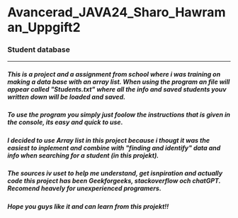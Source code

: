 # Avancerad_JAVA24_Sharo_Hawraman_Uppgift2

### Student database
--- 
##### This is a project and a assignment from school where i was training on making a data base with an array list. When using the program an file will appear called "Students.txt" where all the info and saved students youv written down will be loaded and saved.
##### To use the program you simply just foolow the instructions that is given in the console, its easy and quick to use. 


##### I decided to use Array list in this project because i thougt it was the easiest to inplement and combine with "finding and identify" data and info when searching for a student (in this projekt).

##### The sources iv uset to help me understand, get isnpiration and actually code this project has been Geekforgeeks, stackoverflow och chatGPT. Recomend heavely for unexperienced programers. 

##### Hope you guys like it and can learn from this projekt!!
